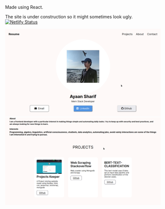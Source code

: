 Made using React. 

The site is under construction so it might sometimes look ugly. 
[![Netlify Status](https://api.netlify.com/api/v1/badges/4a8675b9-b50a-46d3-a723-f376179807bd/deploy-status)](https://app.netlify.com/sites/ayaansharif/deploys)

![u](https://github.com/ayxxn-shxrif/Portfolio/blob/main/latest-SS/Screenshot%20at%202023-01-10%2003-00-08.png)
![e](https://github.com/ayxxn-shxrif/Portfolio/blob/main/latest-SS/Screenshot%20at%202023-01-10%2003-01-07.png)
